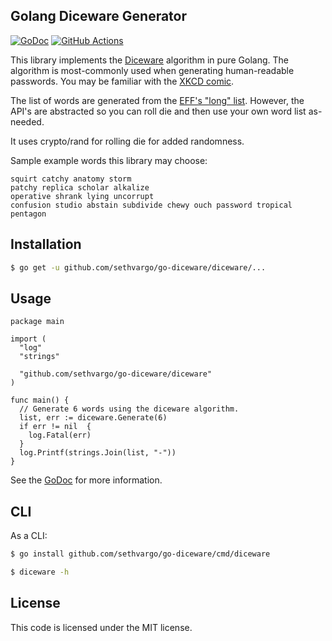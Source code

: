 ## Golang Diceware Generator

[![GoDoc](https://img.shields.io/badge/go-documentation-blue.svg?style=flat-square)](https://pkg.go.dev/github.com/sethvargo/go-diceware)
[![GitHub Actions](https://img.shields.io/github/workflow/status/sethvargo/go-envconfig/Test?style=flat-square)](https://github.com/sethvargo/go-diceware/actions?query=workflow%3ATest)

This library implements the [Diceware](https://en.wikipedia.org/wiki/Diceware)
algorithm in pure Golang. The algorithm is most-commonly used when generating
human-readable passwords. You may be familiar with the [XKCD
comic](https://xkcd.com/936/).

The list of words are generated from the [EFF's "long"
list](https://www.eff.org/deeplinks/2016/07/new-wordlists-random-passphrases).
However, the API's are abstracted so you can roll die and then use your own word
list as-needed.

It uses crypto/rand for rolling die for added randomness.

Sample example words this library may choose:

```text
squirt catchy anatomy storm
patchy replica scholar alkalize
operative shrank lying uncorrupt
confusion studio abstain subdivide chewy ouch password tropical pentagon
```

## Installation

```sh
$ go get -u github.com/sethvargo/go-diceware/diceware/...
```

## Usage

```golang
package main

import (
  "log"
  "strings"

  "github.com/sethvargo/go-diceware/diceware"
)

func main() {
  // Generate 6 words using the diceware algorithm.
  list, err := diceware.Generate(6)
  if err != nil  {
    log.Fatal(err)
  }
  log.Printf(strings.Join(list, "-"))
}
```

See the [GoDoc](https://godoc.org/github.com/sethvargo/go-diceware) for more
information.

## CLI

As a CLI:

```sh
$ go install github.com/sethvargo/go-diceware/cmd/diceware
```

```sh
$ diceware -h
```

## License

This code is licensed under the MIT license.
